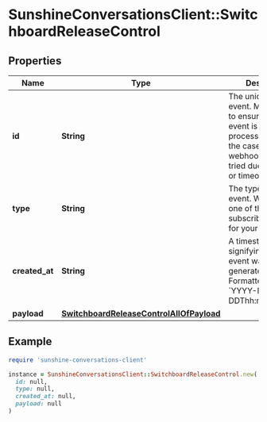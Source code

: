 # SunshineConversationsClient::SwitchboardReleaseControl

## Properties

| Name | Type | Description | Notes |
| ---- | ---- | ----------- | ----- |
| **id** | **String** | The unique ID of the event. May be used to ensure that an event is not processed twice in the case of a webhook that is re-tried due to an error or timeout. | [optional] |
| **type** | **String** | The type of the event. Will match one of the subscribed triggers for your [webhook](#operation/CreateWebhook). | [optional] |
| **created_at** | **String** | A timestamp signifying when the event was generated. Formatted as &#x60;YYYY-MM-DDThh:mm:ss.SSSZ&#x60;. | [optional] |
| **payload** | [**SwitchboardReleaseControlAllOfPayload**](SwitchboardReleaseControlAllOfPayload.md) |  | [optional] |

## Example

```ruby
require 'sunshine-conversations-client'

instance = SunshineConversationsClient::SwitchboardReleaseControl.new(
  id: null,
  type: null,
  created_at: null,
  payload: null
)
```

